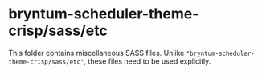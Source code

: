# bryntum-scheduler-theme-crisp/sass/etc

This folder contains miscellaneous SASS files. Unlike `"bryntum-scheduler-theme-crisp/sass/etc"`, these files
need to be used explicitly.
